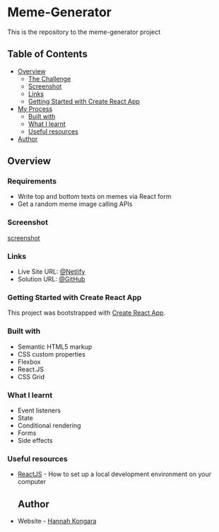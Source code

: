 # Meme-Generator
This is the repository to the meme-generator project

## Table of Contents
- [Overview](#overview)
  - [The Challenge](#the-challenge)
  - [Screenshot](#screenshot)
  - [Links](#links)
  - [Getting Started with Create React App](#getting-started-with-create-react-app)
- [My Process](#my-process)
  - [Built with](#built-with)
  - [What I learnt](#what-i-learnt)
  - [Useful resources](#useful-resources)
- [Author](#author)

## Overview

### Requirements

 - Write top and bottom texts on memes via React form
 - Get a random meme image calling APIs

### Screenshot

[screenshot](tenzies-game/src/screenshots/screenshot.png)


### Links

- Live Site URL: [@Netlify](https://meme-generatorbyhan.netlify.app/)
- Solution URL: [@GitHub](https://github.com/hannahpietersen/meme-generator)

### Getting Started with Create React App

This project was bootstrapped with [Create React App](https://github.com/facebook/create-react-app).

### Built with

- Semantic HTML5 markup
- CSS custom properties
- Flexbox
- React.JS
- CSS Grid

### What I learnt

 - Event listeners
 - State
 - Conditional rendering
 - Forms
 - Side effects

### Useful resources

- [ReactJS](https://reactjs.org/tutorial/tutorial.html) - How to set up a local development environment on your computer


  ## Author

- Website - [Hannah Kongara](https://hannahkongara.netlify.app/)
